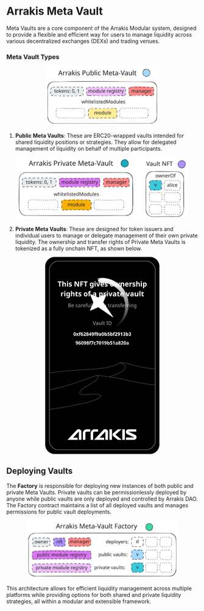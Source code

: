 # Arrakis Meta Vault

Meta Vaults are a core component of the Arrakis Modular system, designed to provide a flexible and efficient way for users to manage liquidity across various decentralized exchanges (DEXs) and trading venues.

### Meta Vault Types

<p align="center">
   <img src="../../../img/public-meta-vault.svg" alt="nft" width="300" class="img-svg"/>
</p>

   1. **Public Meta Vaults**: These are ERC20-wrapped vaults intended for shared liquidity positions or strategies. They allow for delegated management of liquidity on behalf of multiple participants.

<p align="center">
    <img src="../../../img/private-meta-vault.svg" alt="nft" width="450" class="img-svg"/>
</p>

   2. **Private Meta Vaults**: These are designed for token issuers and individual users to manage or delegate management of their own private liquidity. The ownership and transfer rights of Private Meta Vaults is tokenized as a fully onchain NFT, as shown below.

<p align="center">
    <img src="../../../img/private-vault-nft.svg" alt="nft" width="300"/>
</p>

## Deploying Vaults

The **Factory** is responsible for deploying new instances of both public and private Meta Vaults. Private vaults can be permissionlessly deployed by anyone while public vaults are only deployed and controlled by Arrakis DAO. The Factory contract maintains a list of all deployed vaults and manages permissions for public vault deployments.

<p align="center">
    <img src="../../../img/meta-vault-factory.svg" alt="nft" width="400" class="img-svg"/>
</p>

This architecture allows for efficient liquidity management across multiple platforms while providing options for both shared and private liquidity strategies, all within a modular and extensible framework.
